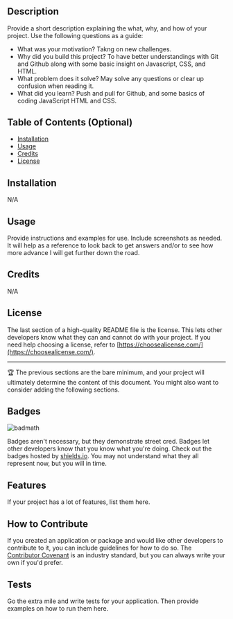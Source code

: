 # <Prework-Study-Guide Webpage>

## Description

Provide a short description explaining the what, why, and how of your project. Use the following questions as a guide:

- What was your motivation? Takng on new challenges.
- Why did you build this project? To have better understandings with Git and Github along with some basic insight on Javascript, CSS, and HTML.
- What problem does it solve? May solve any questions or clear up confusion when reading it.
- What did you learn? Push and pull for Github, and some basics of coding JavaScript HTML and CSS.

## Table of Contents (Optional)

- [Installation](#installation)
- [Usage](#usage)
- [Credits](#credits)
- [License](#license)

## Installation

N/A

## Usage

Provide instructions and examples for use. Include screenshots as needed. It will help as a reference to look back to get answers and/or to see how more advance I will get further down the road.




## Credits

N/A

## License

The last section of a high-quality README file is the license. This lets other developers know what they can and cannot do with your project. If you need help choosing a license, refer to [https://choosealicense.com/](https://choosealicense.com/).

---

🏆 The previous sections are the bare minimum, and your project will ultimately determine the content of this document. You might also want to consider adding the following sections.

## Badges

![badmath](https://img.shields.io/github/languages/top/nielsenjared/badmath)

Badges aren't necessary, but they demonstrate street cred. Badges let other developers know that you know what you're doing. Check out the badges hosted by [shields.io](https://shields.io/). You may not understand what they all represent now, but you will in time.

## Features

If your project has a lot of features, list them here.

## How to Contribute

If you created an application or package and would like other developers to contribute to it, you can include guidelines for how to do so. The [Contributor Covenant](https://www.contributor-covenant.org/) is an industry standard, but you can always write your own if you'd prefer.

## Tests

Go the extra mile and write tests for your application. Then provide examples on how to run them here.
